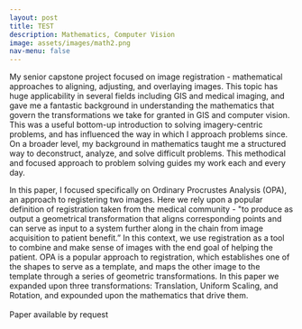 ```yaml
---
layout: post
title: TEST  
description: Mathematics, Computer Vision 
image: assets/images/math2.png
nav-menu: false
---
```


My senior capstone project focused on image registration - mathematical approaches to aligning, adjusting, and overlaying images. This topic has huge applicability in several fields including GIS and medical imaging, and gave me a fantastic background in understanding the mathematics that govern the transformations we take for granted in GIS and computer vision. This was a useful bottom-up introduction to solving imagery-centric problems, and has influenced the way in which I approach problems since. On a broader level, my background in mathematics taught me a structured way to deconstruct, analyze, and solve difficult problems. This methodical and focused approach to problem solving guides my work each and every day. <br> 

In this paper, I focused specifically on Ordinary Procrustes Analysis (OPA), an approach to registering two images. Here we rely upon a popular definition of registration taken from the medical community - "to produce as output a geometrical transformation that aligns corresponding points and can serve as input to a system further along in the chain from image acquisition to patient benefit.” In this context, we use registration as a tool to combine and make sense of images with the end goal of helping the patient. OPA is a popular approach to registration, which establishes one of the shapes to serve as a template, and maps the other image to the template through a series of geometric transformations. In this paper we expanded upon three transformations:  Translation, Uniform Scaling, and Rotation, and expounded upon the mathematics that drive them.  
<br> Paper available by request 

